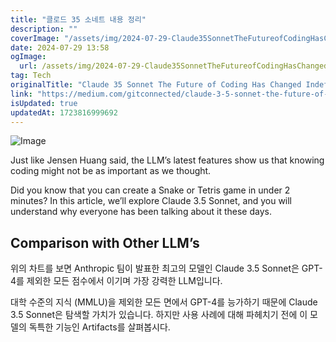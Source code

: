 ```yaml
---
title: "클로드 35 소네트 내용 정리"
description: ""
coverImage: "/assets/img/2024-07-29-Claude35SonnetTheFutureofCodingHasChangedIndefinitely_0.png"
date: 2024-07-29 13:58
ogImage: 
  url: /assets/img/2024-07-29-Claude35SonnetTheFutureofCodingHasChangedIndefinitely_0.png
tag: Tech
originalTitle: "Claude 35 Sonnet The Future of Coding Has Changed Indefinitely"
link: "https://medium.com/gitconnected/claude-3-5-sonnet-the-future-of-coding-has-changed-indefinitely-2c7d002d2ae2"
isUpdated: true
updatedAt: 1723816999692
---
```





![Image](/assets/img/2024-07-29-Claude35SonnetTheFutureofCodingHasChangedIndefinitely_0.png)

Just like Jensen Huang said, the LLM’s latest features show us that knowing coding might not be as important as we thought.

Did you know that you can create a Snake or Tetris game in under 2 minutes? In this article, we’ll explore Claude 3.5 Sonnet, and you will understand why everyone has been talking about it these days.

## Comparison with Other LLM’s


<div class="content-ad"></div>

위의 차트를 보면 Anthropic 팀이 발표한 최고의 모델인 Claude 3.5 Sonnet은 GPT-4를 제외한 모든 점수에서 이기며 가장 강력한 LLM입니다.

대학 수준의 지식 (MMLU)을 제외한 모든 면에서 GPT-4를 능가하기 때문에 Claude 3.5 Sonnet은 탐색할 가치가 있습니다. 하지만 사용 사례에 대해 파헤치기 전에 이 모델의 독특한 기능인 Artifacts를 살펴봅시다.